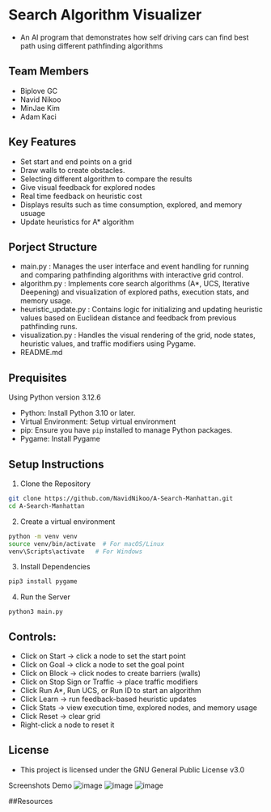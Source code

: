 # Search Algorithm Visualizer
- An AI program that demonstrates how self driving cars can find best path using different pathfinding algorithms 

## Team Members
- Biplove GC
- Navid Nikoo
- MinJae Kim
- Adam Kaci

##  Key Features
- Set start and end points on a grid
- Draw walls to create obstacles.
- Selecting different algorithm to compare the results
- Give visual feedback for explored nodes
- Real time feedback on heuristic cost
- Displays results such as time consumption, explored, and memory usuage
- Update heuristics for A* algorithm

## Porject Structure
 - main.py : Manages the user interface and event handling for running and comparing pathfinding algorithms with interactive grid control.
 - algorithm.py : Implements core search algorithms (A*, UCS, Iterative Deepening) and visualization of explored paths, execution stats, and memory usage.
 - heuristic_update.py : Contains logic for initializing and updating heuristic values based on Euclidean distance and feedback from previous pathfinding runs.
 - visualization.py : Handles the visual rendering of the grid, node states, heuristic values, and traffic modifiers using Pygame.
 - README.md

## Prequisites

Using Python version 3.12.6
- Python: Install Python 3.10 or later.
- Virtual Environment: Setup virtual environment
- pip: Ensure you have `pip` installed to manage Python packages.
- Pygame: Install Pygame

## Setup Instructions
1. Clone the Repository
```bash
git clone https://github.com/NavidNikoo/A-Search-Manhattan.git
cd A-Search-Manhattan
```

2. Create a virtual environment

```bash
python -m venv venv
source venv/bin/activate  # For macOS/Linux
venv\Scripts\activate   # For Windows
```
3. Install Dependencies
```bash
pip3 install pygame
```
4. Run the Server
```
python3 main.py
```
## Controls:
- Click on Start → click a node to set the start point
- Click on Goal → click a node to set the goal point
- Click on Block → click nodes to create barriers (walls)
- Click on Stop Sign or Traffic → place traffic modifiers
- Click Run A*, Run UCS, or Run ID to start an algorithm
- Click Learn → run feedback-based heuristic updates
- Click Stats → view execution time, explored nodes, and memory usage
- Click Reset → clear grid
- Right-click a node to reset it


## License
- This project is licensed under the GNU General Public License v3.0

Screenshots
Demo
![image](https://github.com/user-attachments/assets/c1a3869f-5f19-4616-a03b-d3556807e2d3)
![image](https://github.com/user-attachments/assets/cde9ca21-010d-45d7-ac48-a44d43c8700f)
![image](https://github.com/user-attachments/assets/f5a1d0c5-54fd-44ee-aad2-19c8b24c6852)
















##Resources




